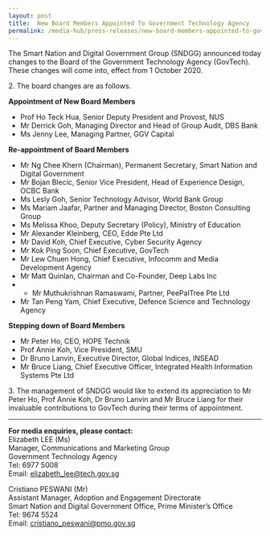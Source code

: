 ```yaml
---
layout: post
title:  New Board Members Appointed To Government Technology Agency
permalink: /media-hub/press-releases/new-board-members-appointed-to-government-technology-agency
---
```


The Smart Nation and Digital Government Group (SNDGG) announced today changes to the Board of the Government Technology Agency (GovTech). These changes will come into, effect from 1 October 2020.
  
2\. The board changes are as follows.

  **Appointment of New Board Members**  

  * Prof Ho Teck Hua, Senior Deputy President and Provost, NUS  
  * Mr Derrick Goh, Managing Director and Head of Group Audit, DBS Bank  
  * Ms Jenny Lee, Managing Partner, GGV Capital


  **Re-appointment of Board Members**
  
  * Mr Ng Chee Khern (Chairman), Permanent Secretary, Smart Nation and Digital Government
  * Mr Bojan Blecic, Senior Vice President, Head of Experience Design, OCBC Bank
  * Ms Lesly Goh, Senior Technology Advisor, World Bank Group  
  * Ms Mariam Jaafar, Partner and Managing Director, Boston Consulting Group  
  * Ms Melissa Khoo, Deputy Secretary (Policy), Ministry of Education  
  * Mr Alexander Kleinberg, CEO, Edde Pte Ltd  
  * Mr David Koh, Chief Executive, Cyber Security Agency  
  * Mr Kok Ping Soon, Chief Executive, GovTech  
  * Mr Lew Chuen Hong, Chief Executive, Infocomm and Media Development Agency  
  * Mr Matt Quinlan, Chairman and Co-Founder, Deep Labs Inc
  * * Mr Muthukrishnan Ramaswami, Partner, PeePalTree Pte Ltd  
  * Mr Tan Peng Yam, Chief Executive, Defence Science and Technology Agency

  **Stepping down of Board Members**
  
  * Mr Peter Ho, CEO, HOPE Technik  
  * Prof Annie Koh, Vice President, SMU  
  * Dr Bruno Lanvin, Executive Director, Global Indices, INSEAD  
  * Mr Bruce Liang, Chief Executive Officer, Integrated Health Information Systems Pte Ltd

3\. The management of SNDGG would like to extend its appreciation to Mr Peter Ho, Prof Annie Koh, Dr Bruno Lanvin and Mr Bruce Liang for their invaluable contributions to GovTech during their terms of appointment.

---

**For media enquiries, please contact:**  
Elizabeth LEE (Ms)  
Manager, Communications and Marketing Group  
Government Technology Agency  
Tel: 6977 5008  
Email: [elizabeth_lee@tech.gov.sg](mailto:elizabeth_lee@tech.gov.sg)

Cristiano PESWANI (Mr)  
Assistant Manager, Adoption and Engagement Directorate  
Smart Nation and Digital Government Office, Prime Minister’s Office  
Tel: 9674 5524  
Email: [cristiano_peswani@pmo.gov.sg](mailto:cristiano_peswani@pmo.gov.sg)
